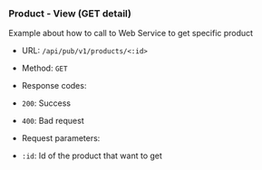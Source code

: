### Product - View (GET detail)

Example about how to call to Web Service to get specific product

* URL: `/api/pub/v1/products/<:id>`
* Method: `GET`
* Response codes: 
 * `200`: Success
 * `400`: Bad request
  
* Request parameters:
 * `:id`: Id of the product that want to get 

